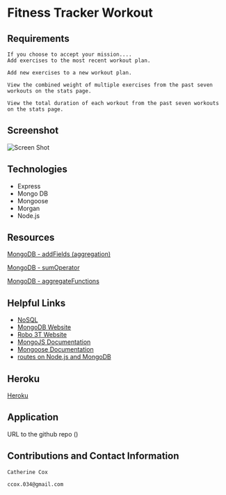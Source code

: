 # Fitness Tracker Workout

## Requirements

<!-- ----------------------- -->

```
If you choose to accept your mission....
Add exercises to the most recent workout plan.

Add new exercises to a new workout plan.

View the combined weight of multiple exercises from the past seven workouts on the stats page.

View the total duration of each workout from the past seven workouts on the stats page.
```

## Screenshot

<!-- ----------------------- -->

![Screen Shot]()

## Technologies

<!-- ----------------------- -->

- Express
- Mongo DB
- Mongoose
- Morgan
- Node.js

## Resources

[MongoDB - addFields (aggregation)](https://docs.mongodb.com/manual/reference/operator/aggregation/addFields/)

[MongoDB - sumOperator](https://docs.mongodb.com/manual/reference/operator/aggregation/sum/)

[MongoDB - aggregateFunctions](https://mongoosejs.com/docs/api.html#aggregate_Aggregate)

## Helpful Links

- [NoSQL](https://en.wikipedia.org/wiki/NoSQL)
- [MongoDB Website](https://www.mongodb.com/)
- [Robo 3T Website](https://robomongo.org/download)
- [MongoJS Documentation](https://www.npmjs.com/package/mongojs)
- [Mongoose Documentation](http://mongoosejs.com/docs/guide.html)
- [routes on Node.js and MongoDB](https://www.geeksforgeeks.org/restfull-routes-on-node-js-and-mongodb/)

## Heroku

<!-- ----------------------- -->

[Heroku](https://something.herokuapp.com)

## Application

<!-- ----------------------- -->

URL to the github repo ()

## Contributions and Contact Information

<!-- ----------------------- -->

```
Catherine Cox

ccox.034@gmail.com
```
